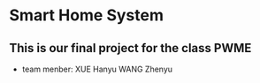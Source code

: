 # Smart Home System

## This is our final project for the class PWME

- team menber: XUE Hanyu  WANG Zhenyu
